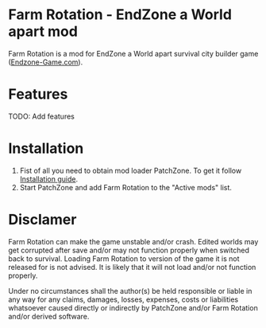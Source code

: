 # Farm Rotation - EndZone a World apart mod
Farm Rotation is a mod for EndZone a World apart survival city builder game ([Endzone-Game.com](https://endzone-game.com/)).

# Features
TODO: Add features

# Installation
1) Fist of all you need to obtain mod loader PatchZone. To get it follow [Installation guide](https://github.com/InflexCZE/PatchZone#installation).
2) Start PatchZone and add Farm Rotation to the "Active mods" list.

# Disclamer
Farm Rotation can make the game unstable and/or crash.
Edited worlds may get corrupted after save and/or may not function properly when switched back to survival.
Loading Farm Rotation to version of the game it is not released for is not advised. It is likely that it will not load and/or not function properly.

Under no circumstances shall the author(s) be held responsible or liable in any way for any claims, damages, losses, expenses, costs or liabilities whatsoever caused directly or indirectly by PatchZone and/or Farm Rotation and/or derived software.